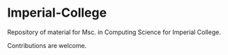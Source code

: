 # Imperial-College

Repository of material for Msc. in Computing Science for Imperial College. 

Contributions are welcome.
